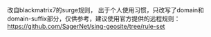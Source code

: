 改自blackmatrix7的surge规则， 出于个人使用习惯，只改写了domain和domain-suffix部分，仅供参考，建议使用官方提供的远程规则：https://github.com/SagerNet/sing-geosite/tree/rule-set
